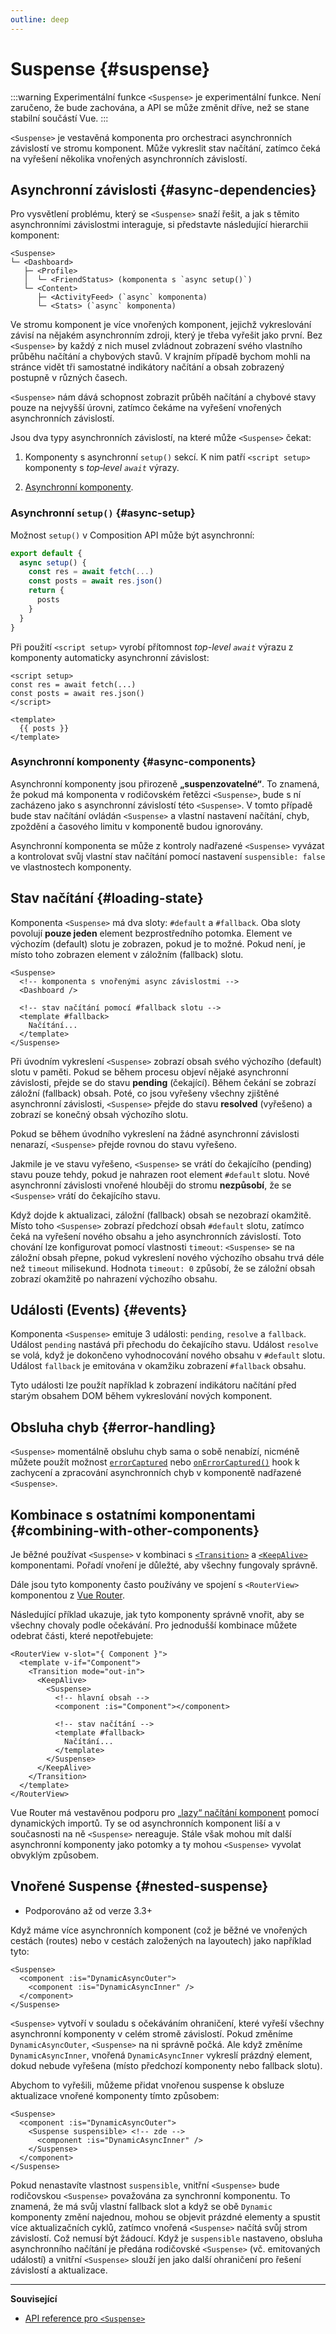 ```yaml
---
outline: deep
---
```


# Suspense {#suspense}

:::warning Experimentální funkce
`<Suspense>` je experimentální funkce. Není zaručeno, že bude zachována, a API se může změnit dříve, než se stane stabilní součástí Vue.
:::

`<Suspense>` je vestavěná komponenta pro orchestraci asynchronních závislostí ve stromu komponent. Může vykreslit stav načítání, zatímco čeká na vyřešení několika vnořených asynchronních závislostí.

## Asynchronní závislosti {#async-dependencies}

Pro vysvětlení problému, který se `<Suspense>` snaží řešit, a jak s těmito asynchronními závislostmi interaguje, si představte následující hierarchii komponent:

```
<Suspense>
└─ <Dashboard>
   ├─ <Profile>
   │  └─ <FriendStatus> (komponenta s `async setup()`)
   └─ <Content>
      ├─ <ActivityFeed> (`async` komponenta)
      └─ <Stats> (`async` komponenta)
```

Ve stromu komponent je více vnořených komponent, jejichž vykreslování závisí na nějakém asynchronním zdroji, který je třeba vyřešit jako první. Bez `<Suspense>` by každý z nich musel zvládnout zobrazení svého vlastního průběhu načítání a chybových stavů. V&nbsp;krajním případě bychom mohli na stránce vidět tři samostatné indikátory načítání a&nbsp;obsah zobrazený postupně v různých časech.

`<Suspense>` nám dává schopnost zobrazit průběh načítání a chybové stavy pouze na nejvyšší úrovni, zatímco čekáme na vyřešení vnořených asynchronních závislostí.

Jsou dva typy asynchronních závislostí, na které může `<Suspense>` čekat:

1. Komponenty s asynchronní `setup()` sekcí. K nim patří `<script setup>` komponenty s&nbsp;_top&#8209;level `await`_ výrazy.

2. [Asynchronní komponenty](/guide/components/async).

### Asynchronní `setup()` {#async-setup}

Možnost `setup()` v Composition API může být asynchronní:

```js
export default {
  async setup() {
    const res = await fetch(...)
    const posts = await res.json()
    return {
      posts
    }
  }
}
```

Při použití `<script setup>` vyrobí přítomnost _top-level `await`_ výrazu z komponenty automaticky asynchronní závislost:

```vue
<script setup>
const res = await fetch(...)
const posts = await res.json()
</script>

<template>
  {{ posts }}
</template>
```

### Asynchronní komponenty {#async-components}

Asynchronní komponenty jsou přirozeně **„suspenzovatelné“**. To znamená, že pokud má komponenta v rodičovském řetězci  `<Suspense>`, bude s ní zacházeno jako s asynchronní závislostí této `<Suspense>`. V tomto případě bude stav načítání ovládán `<Suspense>` a&nbsp;vlastní nastavení načítání, chyb, zpoždění a časového limitu v komponentě budou ignorovány.

Asynchronní komponenta se může z kontroly nadřazené `<Suspense>` vyvázat a&nbsp;kontrolovat svůj vlastní stav načítání pomocí nastavení `suspensible: false` ve&nbsp;vlastnostech komponenty.

## Stav načítání {#loading-state}

Komponenta `<Suspense>` má dva sloty: `#default` a `#fallback`. Oba sloty povolují **pouze jeden** element bezprostředního potomka. Element ve výchozím (default) slotu je zobrazen, pokud je to možné. Pokud není, je místo toho zobrazen element v záložním (fallback) slotu.

```vue-html
<Suspense>
  <!-- komponenta s vnořenými async závislostmi -->
  <Dashboard />

  <!-- stav načítání pomocí #fallback slotu -->
  <template #fallback>
    Načítání...
  </template>
</Suspense>
```

Při úvodním vykreslení `<Suspense>` zobrazí obsah svého výchozího (default) slotu v&nbsp;paměti. Pokud se během procesu objeví nějaké asynchronní závislosti, přejde se do stavu **pending** (čekající). Během čekání se zobrazí záložní (fallback) obsah. Poté, co jsou vyřešeny všechny zjištěné asynchronní závislosti, `<Suspense>` přejde do stavu **resolved** (vyřešeno) a zobrazí se konečný obsah výchozího slotu.

Pokud se během úvodního vykreslení na žádné asynchronní závislosti nenarazí, `<Suspense>` přejde rovnou do stavu vyřešeno.

Jakmile je ve stavu vyřešeno, `<Suspense>` se vrátí do čekajícího (pending) stavu pouze tehdy, pokud je nahrazen root element `#default` slotu. Nové asynchronní závislosti vnořené hlouběji do stromu **nezpůsobí**, že se `<Suspense>` vrátí do čekajícího stavu.

Když dojde k aktualizaci, záložní (fallback) obsah se nezobrazí okamžitě. Místo toho `<Suspense>` zobrazí předchozí obsah `#default` slotu, zatímco čeká na vyřešení nového obsahu a jeho asynchronních závislostí. Toto chování lze konfigurovat pomocí vlastnosti `timeout`: `<Suspense>` se na záložní obsah přepne, pokud vykreslení nového výchozího obsahu trvá déle než `timeout` milisekund. Hodnota `timeout: 0` způsobí, že se záložní obsah zobrazí okamžitě po nahrazení výchozího obsahu.

## Události (Events) {#events}

Komponenta `<Suspense>` emituje 3 události: `pending`, `resolve` a `fallback`. Událost `pending` nastává při přechodu do čekajícího stavu. Událost `resolve` se volá, když je dokončeno vyhodnocování nového obsahu v `#default` slotu. Událost `fallback` je emitována v okamžiku zobrazení `#fallback` obsahu.

Tyto události lze použít například k zobrazení indikátoru načítání před starým obsahem DOM během vykreslování nových komponent.

## Obsluha chyb {#error-handling}

`<Suspense>` momentálně obsluhu chyb sama o sobě nenabízí, nicméně můžete použít možnost [`errorCaptured`](/api/options-lifecycle#errorcaptured) nebo [`onErrorCaptured()`](/api/composition-api-lifecycle#onerrorcaptured) hook k zachycení a zpracování asynchronních chyb v komponentě nadřazené `<Suspense>`.

## Kombinace s ostatními komponentami {#combining-with-other-components}

Je běžné používat `<Suspense>` v kombinaci s [`<Transition>`](./transition) a [`<KeepAlive>`](./keep-alive) komponentami. Pořadí vnoření je důležté, aby všechny fungovaly správně.

Dále jsou tyto komponenty často používány ve spojení s `<RouterView>` komponentou z&nbsp;[Vue Router](https://router.vuejs.org/).

Následující příklad ukazuje, jak tyto komponenty správně vnořit, aby se všechny chovaly podle očekávání. Pro jednodušší kombinace můžete odebrat části, které nepotřebujete:

```vue-html
<RouterView v-slot="{ Component }">
  <template v-if="Component">
    <Transition mode="out-in">
      <KeepAlive>
        <Suspense>
          <!-- hlavní obsah -->
          <component :is="Component"></component>

          <!-- stav načítání -->
          <template #fallback>
            Načítání...
          </template>
        </Suspense>
      </KeepAlive>
    </Transition>
  </template>
</RouterView>
```

Vue Router má vestavěnou podporu pro [„lazy“ načítání komponent](https://router.vuejs.org/guide/advanced/lazy-loading.html) pomocí dynamických importů. Ty se od asynchronních komponent liší a v současnosti na ně `<Suspense>` nereaguje. Stále však mohou mít další asynchronní komponenty jako potomky a ty mohou `<Suspense>` vyvolat obvyklým způsobem.

## Vnořené Suspense {#nested-suspense}

- Podporováno až od verze 3.3+

Když máme více asynchronních komponent (což je běžné ve vnořených cestách (routes) nebo v cestách založených na layoutech) jako například tyto:

```vue-html
<Suspense>
  <component :is="DynamicAsyncOuter">
    <component :is="DynamicAsyncInner" />
  </component>
</Suspense>
```

`<Suspense>` vytvoří v souladu s očekáváním ohraničení, které vyřeší všechny asynchronní komponenty v celém stromě závislostí. Pokud změníme `DynamicAsyncOuter`, `<Suspense>` na ni správně počká. Ale když změníme `DynamicAsyncInner`, vnořená `DynamicAsyncInner` vykreslí prázdný element, dokud nebude vyřešena (místo předchozí komponenty nebo fallback slotu).

Abychom to vyřešili, můžeme přidat vnořenou suspense k obsluze aktualizace vnořené komponenty tímto způsobem:

```vue-html
<Suspense>
  <component :is="DynamicAsyncOuter">
    <Suspense suspensible> <!-- zde -->
      <component :is="DynamicAsyncInner" />
    </Suspense>
  </component>
</Suspense>
```

Pokud nenastavíte vlastnost `suspensible`, vnitřní `<Suspense>` bude rodičovskou `<Suspense>` považována za synchronní komponentu. To znamená, že má svůj vlastní fallback slot a když se obě `Dynamic` komponenty změní najednou, mohou se objevit prázdné elementy a spustit více aktualizačních cyklů, zatímco vnořená `<Suspense>` načítá svůj strom závislostí. Což nemusí být žádoucí. Když je `suspensible` nastaveno, obsluha asynchronního načítání je předána rodičovské `<Suspense>` (vč. emitovaných událostí) a&nbsp;vnitřní `<Suspense>` slouží jen jako další ohraničení pro řešení závislostí a aktualizace.

---

**Související**

- [API reference pro `<Suspense>`](/api/built-in-components#suspense)

